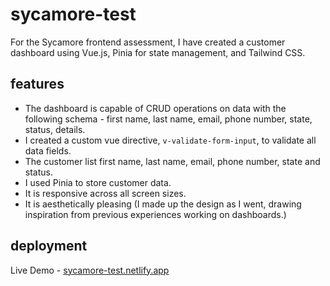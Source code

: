 # sycamore-test

For the Sycamore frontend assessment, I have created a customer dashboard using Vue.js, Pinia for state management, and Tailwind CSS.

## features

- The dashboard is capable of CRUD operations on data with the following schema - first name, last name, email, phone number, state, status, details.
- I created a custom vue directive, `v-validate-form-input`, to validate all data fields.
- The customer list first name, last name, email, phone number, state and status.
- I used Pinia to store customer data.
- It is responsive across all screen sizes.
- It is aesthetically pleasing (I made up the design as I went, drawing inspiration from previous experiences working on dashboards.)

## deployment

Live Demo - [sycamore-test.netlify.app](https://sycamore-test.netlify.app)
